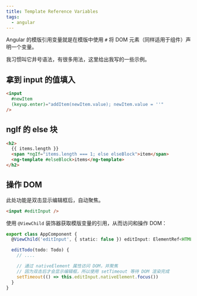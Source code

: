 ```yaml
---
title: Template Reference Variables
tags:
  - angular
---
```


Angular 的模版引用变量就是在模版中使用 `#` 将 DOM 元素（同样适用于组件）声明一个变量。

我习惯叫它井号语法，有很多用法，这里给出我写的一些示例。

## 拿到 input 的值填入

```html
<input 
  #newItem
  (keyup.enter)="addItem(newItem.value); newItem.value = ''" 
/>
```

## ngIf 的 else 块

```html
<h2>
  {{ items.length }}
  <span *ngIf="items.length === 1; else elseBlock">item</span>
  <ng-template #elseBlock>items</ng-template>
</h2>
```

## 操作 DOM

此处功能是双击显示编辑框后，自动聚焦。

```html
<input #editInput />
```

使用 `@ViewChild` 装饰器获取模版变量的引用，从而访问和操作 DOM：

```ts
export class AppComponent {
  @ViewChild('editInput', { static: false }) editInput: ElementRef<HTMLInputElement>

  editTodo(todo: Todo) {
    // ....

    // 通过 nativeElement 属性访问 DOM，并聚焦
    // 因为双击后才会显示编辑框，所以使用 setTimeout 等待 DOM 渲染完成
    setTimeout(() => this.editInput.nativeElement.focus())
  }
}
```
